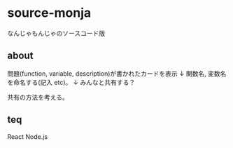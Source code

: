 # source-monja

なんじゃもんじゃのソースコード版

## about

問題(function, variable, description)が書かれたカードを表示
↓
関数名, 変数名 を命名する(記入 etc)。
↓
みんなと共有する？

共有の方法を考える。

## teq

React
Node.js



